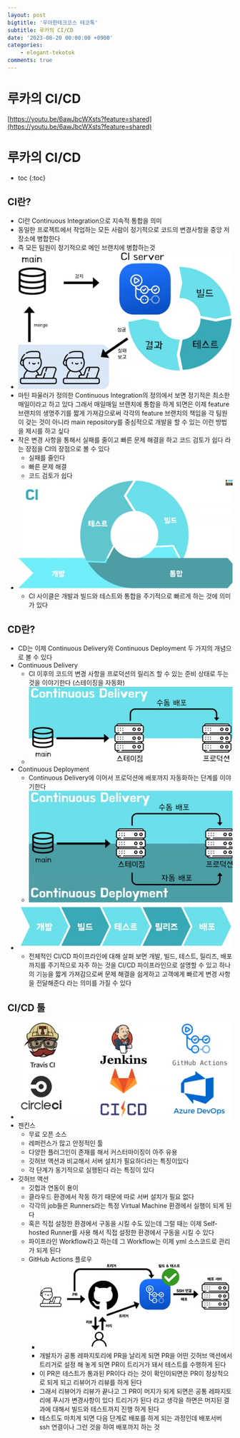```yaml
---
layout: post
bigtitle: '우아한테크코스 테코톡'
subtitle: 루카의 CI/CD
date: '2023-08-20 00:00:00 +0900'
categories:
    - elegant-tekotok
comments: true
---
```


# 루카의 CI/CD
[https://youtu.be/6awJbcWXsts?feature=shared](https://youtu.be/6awJbcWXsts?feature=shared)

# 루카의 CI/CD
* toc
{:toc}

## CI란?
+ CI란 Continuous Integration으로 지속적 통합을 의미
+ 동일한 프로젝트에서 작업하는 모든 사람이 정기적으로 코드의 변경사항을 중앙 저장소에 병합한다
+ 즉 모든 팀원이 정기적으로 메인 브랜치에 병합하는것
+ ![img.png](../../../assets/img/elegant-tekotok/LUCCA-CICD.png)
+ 마틴 파울러가 정의한 Continuous Integration의 정의에서 보면 정기적은 최소한 매일이라고 하고 있다 그래서 매일매일 브랜치에 통합을 하게 되면은 이제 feature 브랜치의 생명주기를 짧게 가져감으로써
  각각의 feature 브랜치의 책임을 각 팀원이 갖는 것이 아니라 main repository를 중심적으로 개발을 할 수 있는 이런 방법을 제시를 하고 싶다
+ 작은 변경 사항을 통해서 실패를 줄이고 빠른 문제 해결을 하고 코드 검토가 쉽다 라는 장점을 CI의 장점으로 볼 수 있다 
  + 실패를 줄인다
  + 빠른 문제 해결
  + 코드 검토가 쉽다
+ ![img_1.png](../../../assets/img/elegant-tekotok/LUCCA-CICD1.png)
  + CI 사이클은 개발과 빌드와 테스트와 통합을 주기적으로 빠르게 하는 것에 의미가 있다

## CD란?
+ CD는 이제 Continuous Delivery와 Continuous Deployment 두 가지의 개념으로 볼 수 있다
+ Continuous Delivery
  + CI 이후의 코드의 변경 사항을 프로덕션의 릴리즈 할 수 있는 준비 상태로 두는 것을 이야기한다 (스테이징을 자동화)
  + ![img_2.png](../../../assets/img/elegant-tekotok/LUCCA-CICD2.png)
+ Continuous Deployment
  + Continuous Delivery에 이어서 프로덕션에 배포까지 자동화하는 단계를 이야기한다
  + ![img_3.png](../../../assets/img/elegant-tekotok/LUCCA-CICD3.png)
+ ![img_4.png](../../../assets/img/elegant-tekotok/LUCCA-CICD4.png)
  + 전체적인 CI/CD 파이프라인에 대해 살펴 보면 개발, 빌드, 테스트, 릴리즈, 배포까지를 주기적으로 자주 하는 것을 CI/CD 파이프라인으로 설명할 수 있고
  하나의 기능을 짧게 가져감으로써 문제 해결을 쉽게하고 고객에게 빠르게 변경 사항을 전달해준다 라는 의미를 가질 수 있다

## CI/CD 툴
+ ![img_5.png](../../../assets/img/elegant-tekotok/LUCCA-CICD5.png)
+ 젠킨스
  + 무료 오픈 소스
  + 레퍼런스가 많고 안정적인 툴
  + 다양한 플러그인이 존재를 해서 커스터마이징이 아주 유용
  + 깃허브 액션과 비교해서 서버 설치가 필요하다라는 특징이있다
  + 각 단계가 동기적으로 실행된다 라는 특징이 있다
+ 깃허브 액션
  + 깃헙과 연동이 용이
  + 클라우드 환경에서 작동 하기 때문에 따로 서버 설치가 필요 없다
  + 각각의 job들은 Runners라는 특정 Virtual Machine 환경에서 실행이 되게 된다
  + 혹은 직접 설정한 환경에서 구동을 시킬 수도 있는데 그럴 때는 이제 Self-hosted Runner를 사용 해서 직접 설정한 환경에서 구동을 시킬 수 있다
  + 파이프라인 Workflow라고 하는데 그 Workflow는 이제 yml 소스코드로 관리가 되게 된다 
  + GitHub Actions 플로우
    + ![img_6.png](../../../assets/img/elegant-tekotok/LUCCA-CICD6.png)
    + 개발자가 공통 레파지토리에 PR을 날리게 되면 PR을 어떤 깃허브 액션에서 트리거로 설정 해 놓게 되면 PR이 트리거가 돼서 테스트를 수행하게 된다
    + 이 PR은 테스트가 통과된 PR이다 라는 것이 확인이되면은 PR이 정상적으로 되게 되고 리뷰어가 리뷰를 하게 된다 
    + 그래서 리뷰어가 리뷰가 끝나고 그 PR이 머지가 되게 되면은 공통 레파지토리에 푸시가 변경사항이 있다 트리거가 된다 라고 생각을 하면은 머지된 결과에 대해서 빌드와 테스트까지 진행 하게 된다 
    + 테스트도 마치게 되면 다음 단계로 배포를 하게 되는 과정인데 배포서버 ssh 연결이나 그런 것을 하여 배포까지 하는 것
  
